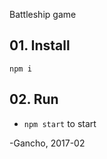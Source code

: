 Battleship game

## 01. Install

```
npm i
```



## 02. Run

- `npm start` to start

-Gancho, 2017-02
